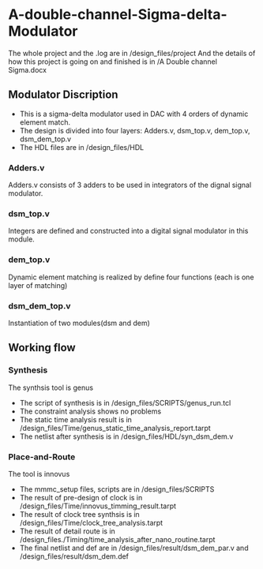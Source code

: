 # A-double-channel-Sigma-delta-Modulator
The whole project and the .log are in /design_files/project
And the details of how this project is going on and finished is in /A Double channel Sigma.docx
## Modulator Discription
* This is a sigma-delta modulator used in DAC with 4 orders of dynamic element match.
* The design is divided into four layers: Adders.v, dsm_top.v, dem_top.v, dsm_dem_top.v
* The HDL files are in /design_files/HDL
### Adders.v 
Adders.v consists of 3 adders to be used in integrators of the dignal signal modulator.
### dsm_top.v
Integers are defined and constructed into a digital signal modulator in this module.
### dem_top.v
Dynamic element matching is realized by define four functions (each is one layer of matching)
### dsm_dem_top.v
Instantiation of two modules(dsm and dem)
## Working flow
### Synthesis
The synthsis tool is genus
* The script of synthesis is in /design_files/SCRIPTS/genus_run.tcl
* The constraint analysis shows no problems
* The static time analysis result is in /design_files/Time/genus_static_time_analysis_report.tarpt
* The netlist after synthesis is in /design_files/HDL/syn_dsm_dem.v
### Place-and-Route
The tool is innovus
* The mmmc_setup files, scripts are in /design_files/SCRIPTS
* The result of pre-design of clock is in /design_files/Time/innovus_timming_result.tarpt
* The result of clock tree synthsis is in /design_files/Time/clock_tree_analysis.tarpt
* The result of detail route is in /design_files./Timing/time_analysis_after_nano_routine.tarpt
* The final netlist and def are in  /design_files/result/dsm_dem_par.v and /design_files/result/dsm_dem.def 
